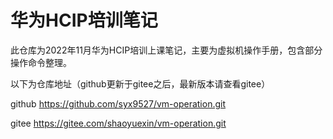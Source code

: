 # 华为HCIP培训笔记

此仓库为2022年11月华为HCIP培训上课笔记，主要为虚拟机操作手册，包含部分操作命令整理。

以下为仓库地址（github更新于gitee之后，最新版本请查看gitee）

github https://github.com/syx9527/vm-operation.git

gitee https://gitee.com/shaoyuexin/vm-operation.git

